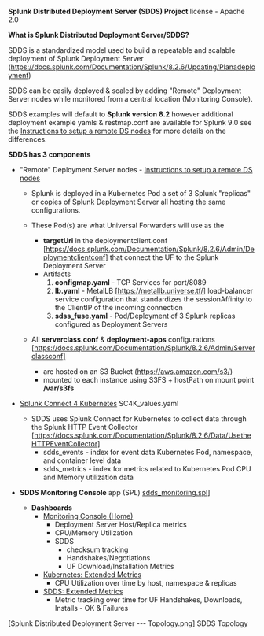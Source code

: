 **Splunk Distributed Deployment Server (SDDS) Project**
license - Apache 2.0

**What is Splunk Distributed Deployment Server/SDDS?**

SDDS is a standardized model used to build a repeatable and scalable deployment of Splunk Deployment Server (https://docs.splunk.com/Documentation/Splunk/8.2.6/Updating/Planadeployment)

SDDS can be easily deployed & scaled by adding "Remote" Deployment Server nodes while monitored from a central location (Monitoring Console).

SDDS examples will default to **Splunk version 8.2** however additional deployment example yamls & restmap.conf are available for Splunk 9.0 see the [Instructions to setup a remote DS nodes]([https://github.com/klawrencegupta-splunk/sdds/tree/main/sdss_betav1a/remote_DS_node](https://github.com/splunk/sdds/tree/main/sdss_betav1a/remote_DS_node)) for more details on the differences.

**SDDS has 3 components**

- "Remote" Deployment Server nodes   - [Instructions to setup a remote DS nodes](https://github.com/splunk/sdds/tree/main/sdss_betav1a/remote_DS_node)


  - Splunk is deployed in a Kubernetes Pod a set of 3 Splunk "replicas" or copies of Splunk Deployment Server all hosting the same configurations.
  - These Pod(s) are what Universal Forwarders will use as the 
    - **targetUri** in the deploymentclient.conf [https://docs.splunk.com/Documentation/Splunk/8.2.6/Admin/Deploymentclientconf] that connect the UF to the Splunk Deployment Server
    - Artifacts
      1. **configmap.yaml** - TCP Services for port/8089
      2. **lb.yaml** - MetalLB [https://metallb.universe.tf/] load-balancer service configuration that standardizes the sessionAffinity to the ClientIP of the incoming connection
      3. **sdss_fuse.yaml** - Pod/Deployment of 3 Splunk replicas configured as Deployment Servers

  - All **serverclass.conf** & **deployment-apps** configurations [https://docs.splunk.com/Documentation/Splunk/8.2.6/Admin/Serverclassconf]
    - are hosted on an S3 Bucket (https://aws.amazon.com/s3/)  
    - mounted to each instance using S3FS + hostPath on mount point **/var/s3fs**

- [Splunk Connect 4 Kubernetes](https://github.com/splunk/splunk-connect-for-kubernetes) SC4K_values.yaml 
  - SDDS uses Splunk Connect for Kubernetes to collect data through the Splunk HTTP Event Collector [https://docs.splunk.com/Documentation/Splunk/8.2.6/Data/UsetheHTTPEventCollector] 
    - sdds_events - index for event data Kubernetes Pod, namespace, and container level data
    - sdds_metrics - index for metrics related to Kubernetes Pod CPU and Memory utilization data
- **SDDS Monitoring Console** app (SPL) [sdds_monitoring.spl](https://github.com/splunk/sdds/tree/main/sdss_betav1a/sdds_monitoring)]
  - **Dashboards** 
    - <u>Monitoring Console (Home)</u>
      - Deployment Server Host/Replica metrics
      - CPU/Memory Utilization
      - SDDS
        - checksum tracking
        - Handshakes/Negotiations
        - UF Download/Installation Metrics
    - <u>Kubernetes: Extended Metrics</u> 
      - CPU Utilization over time by host, namespace & replicas
    - <u>SDDS: Extended Metrics</u> 
      - Metric tracking over time for UF Handshakes, Downloads, Installs - OK & Failures


[Splunk Distributed Deployment Server --- Topology.png] SDDS Topology
